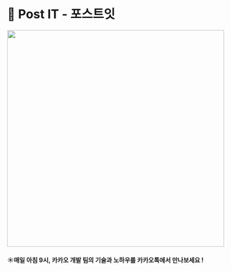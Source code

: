 # 💌 Post IT - 포스트잇

<img src="https://user-images.githubusercontent.com/67637706/184671543-93061835-741c-4e40-9c4f-7b02d33d44b6.png" width="500px">

#### ☀️매일 아침 9시, 카카오 개발 팀의 기술과 노하우를 카카오톡에서 만나보세요 !